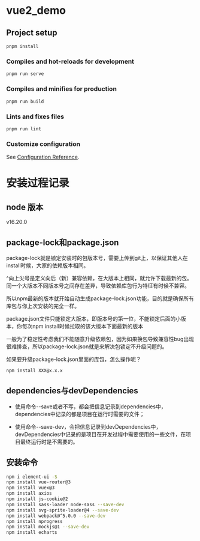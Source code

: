 # vue2_demo

## Project setup
```
pnpm install
```

### Compiles and hot-reloads for development
```
pnpm run serve
```

### Compiles and minifies for production
```
pnpm run build
```

### Lints and fixes files
```
pnpm run lint
```

### Customize configuration
See [Configuration Reference](https://cli.vuejs.org/config/).






# 安装过程记录

## node 版本

v16.20.0

## package-lock和package.json

package-lock就是锁定安装时的包版本号，需要上传到git上，以保证其他人在install时候，大家的依赖版本相同。

^向上尖号是定义向后（新）兼容依赖，在大版本上相同，就允许下载最新的包。同一个大版本不同版本号之间存在差异，导致依赖库包行为特征有时候不兼容。

所以npm最新的版本就开始自动生成package-lock.json功能，目的就是确保所有库包与你上次安装的完全一样。

package.json文件只能锁定大版本，即版本号的第一位，不能锁定后面的小版本，你每次npm install时候拉取的该大版本下面最新的版本

一般为了稳定性考虑我们不能随意升级依赖包，因为如果换包导致兼容性bug出现很难排查，所以package-lock.json就是来解决包锁定不升级问题的。

如果要升级package-lock.json里面的库包，怎么操作呢？

```sh
npm install XXX@x.x.x  
```

## dependencies与devDependencies

- 使用命令--save或者不写，都会把信息记录到dependencies中，dependencies中记录的都是项目在运行时需要的文件；

- 使用命令--save-dev，会把信息记录到devDependencies中，devDependencies中记录的是项目在开发过程中需要使用的一些文件，在项目最终运行时是不需要的。


## 安装命令

```sh
npm i element-ui -S
npm install vue-router@3
npm install vuex@3
npm install axios
npm install js-cookie@2
npm install sass-loader node-sass --save-dev
npm install svg-sprite-loader@4 --save-dev
npm install webpack@^5.0.0 --save-dev
npm install nprogress
npm install mockjs@1 --save-dev
npm install echarts
```


